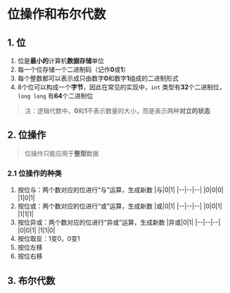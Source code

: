 # 位操作和布尔代数

## 1. 位

1. 位是**最小的**计算机**数据存储**单位
2. 每一个位存储一个二进制码（记作**0**或**1**）
3. 每个整数都可以表示成只由数字**0**和数字**1**组成的二进制形式
4. 8个位可以构成一个**字节**，因此在常见的实现中，`int` 类型有**32**个二进制位，`long long` 有**64**个二进制位

> 注：逻辑代数中，**0**和**1**不表示数量的大小，而是表示两种**对立的状态**

## 2. 位操作

> 位操作只能应用于**整型**数据

### 2.1 位操作的种类

1. 按位与：两个数对应的位进行“与”运算，生成新数
   |与|0|1|
   |--|--|--|
   |0|0|0|
   |1|0|1|
2. 按位或：两个数对应的位进行“或”运算，生成新数
   |或|0|1|
   |--|--|--|
   |0|0|1|
   |1|1|1|
3. 按位异或：两个数对应的位进行“异或”运算，生成新数
   |异或|0|1|
   |--|--|--|
   |0|0|1|
   |1|1|0|
4. 按位取反：1变0，0变1
5. 按位左移
6. 按位右移

## 3. 布尔代数
